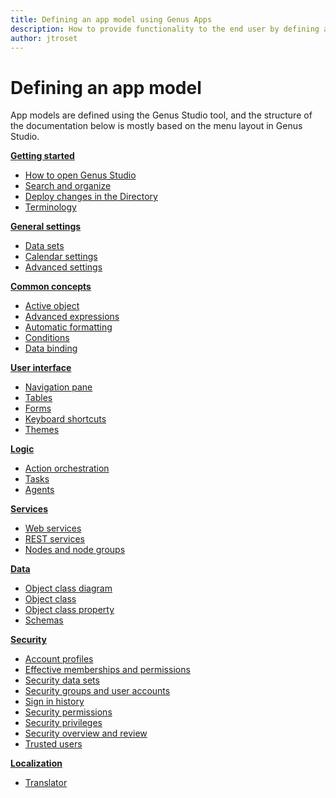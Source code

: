 ```yaml
---
title: Defining an app model using Genus Apps
description: How to provide functionality to the end user by defining an app model using Genus Studio
author: jtroset
---
```


# Defining an app model

App models are defined using the Genus Studio tool, and the structure of the documentation below is mostly based on the menu layout in Genus Studio.

**[Getting started](getting-started/index.md)**

- [How to open Genus Studio](getting-started/how-to-open-genus-studio.md)
- [Search and organize](getting-started/search-and-organize.md)
- [Deploy changes in the Directory](getting-started/deploy-app-model-changes.md)
- [Terminology](../../terminology.md)

**[General settings](general-settings/index.md)**

- [Data sets](general-settings/data-sets.md)
- [Calendar settings](general-settings/calendar-settings.md)
- [Advanced settings](general-settings/advanced-settings.md)

**[Common concepts](common-concepts/index.md)**

- [Active object](common-concepts/active-object.md)
- [Advanced expressions](common-concepts/advanced-expressions/index.md)
- [Automatic formatting](common-concepts/automatic-formatting.md)
- [Conditions](common-concepts/conditions/index.md)
- [Data binding](common-concepts/data-binding.md)

**[User interface](user-interface/index.md)**

- [Navigation pane](user-interface/navigation-pane.md)
- [Tables](user-interface/tables/index.md)
- [Forms](user-interface/forms/index.md)
- [Keyboard shortcuts](user-interface/keyboard-shortcuts.md)
- [Themes](user-interface/web/web-themes.md)

**[Logic](logic/index.md)**

- [Action orchestration](logic/action-orchestration/index.md)
- [Tasks](logic/tasks.md)
- [Agents](logic/agents.md)

**[Services](services/index.md)**

- [Web services](services/web-services/index.md)
- [REST services](services/rest-services/index.md)
- [Nodes and node groups](services/nodes-and-node-groups.md)

**[Data](data/index.md)**

- [Object class diagram](data/object-class-diagram.md)
- [Object class](data/object-class/index.md)
- [Object class property](data/object-class-property/index.md)
- [Schemas](data/schemas.md)

**[Security](security/index.md)**

- [Account profiles](security/account-profiles.md)
- [Effective memberships and permissions](security/effective-memberships-and-permissions.md)
- [Security data sets](security/security-data-sets.md)
- [Security groups and user accounts](security/security-groups-and-user-accounts.md)
- [Sign in history](security/sign-in-history.md)
- [Security permissions](security/security-permissions.md)
- [Security privileges](security/security-privileges.md)
- [Security overview and review](security/security-overview-and-review.md)
- [Trusted users](security/trusted-users.md)

**[Localization](localization/index.md)**

- [Translator](localization/translator-tool.md)
